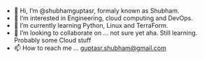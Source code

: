 - 👋 Hi, I’m @shubhamguptasr, formaly known as Shubham. 
- 👀 I’m interested in Engineering, cloud computing and DevOps.
- 🌱 I’m currently learning Python, Linux and TerraForm.
- 💞️ I’m looking to collaborate on ... not sure yet aha. Still learning. Probably some Cloud stuff 
- 📫 How to reach me ... guptasr.shubham@gmail.com

<!---
shubhamguptasr/shubhamguptasr is a ✨ special ✨ repository because its `README.md` (this file) appears on your GitHub profile.
You can click the Preview link to take a look at your changes.
--->
